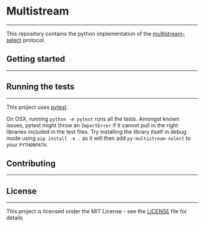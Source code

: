 # Multistream
--------------
This repository contains the python implementation of the [multistream-select](https://github.com/multiformats/multistream) protocol.

## Getting started
-------------------

## Running the tests
---------------------
This project uses [pytest](https://docs.pytest.org/en/latest/).

On OSX, running `python -m pytest` runs all the tests. Amongst known issues, pytest might throw an `ImportError` if it cannot pull in the right libraries included in the test files. Try installing the library itself in debug mode using `pip install -e .` as it will then add `py-multistream-select` to your `PYTHONPATH`.

## Contributing
---------------

## License
-----------
This project is licensed under the MIT License - see the [LICENSE](LICENSE) file for details
